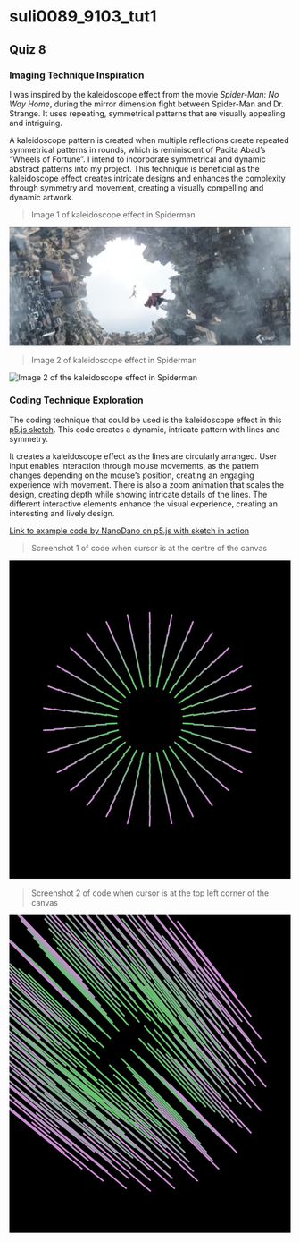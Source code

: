 # suli0089_9103_tut1

## Quiz 8
### Imaging Technique Inspiration

I was inspired by the kaleidoscope effect from the movie *Spider-Man: No Way Home*, during the mirror dimension fight between Spider-Man and Dr. Strange. It uses repeating, symmetrical patterns that are visually appealing and intriguing. 

A kaleidoscope pattern is created when multiple reflections create repeated symmetrical patterns in rounds, which is reminiscent of Pacita Abad’s “Wheels of Fortune”. I intend to incorporate symmetrical and dynamic abstract patterns into my project. This technique is beneficial as the kaleidoscope effect creates intricate designs and enhances the complexity through symmetry and movement, creating a visually compelling and dynamic artwork.

> Image 1 of kaleidoscope effect in Spiderman

![Image 1 of the kaleidoscope effect in Spiderman](readmeImages/Spiderman_scene_1.png)

> Image 2 of kaleidoscope effect in Spiderman

![Image 2 of the kaleidoscope effect in Spiderman](readmeImages/Spiderman_scene_2.png)


### Coding Technique Exploration

The coding technique that could be used is the kaleidoscope effect in this [p5.js sketch](https://editor.p5js.org/NanoDano/sketches/RcaQMowzv). This code creates a dynamic, intricate pattern with lines and symmetry. 

It creates a kaleidoscope effect as the lines are circularly arranged. User input enables interaction through mouse movements, as the pattern changes depending on the mouse’s position, creating an engaging experience with movement. There is also a zoom animation that scales the design, creating depth while showing intricate details of the lines. The different interactive elements enhance the visual experience, creating an interesting and lively design. 

[Link to example code by NanoDano on p5.js with sketch in action](https://editor.p5js.org/NanoDano/sketches/RcaQMowzv)

> Screenshot 1 of code when cursor is at the centre of the canvas

![Screenshot 1 of code implementation](readmeImages/Code_screenshot_1.png)

> Screenshot 2 of code when cursor is at the top left corner of the canvas

![Screenshot 2 of code implementation](readmeImages/Code_screenshot_2.png)